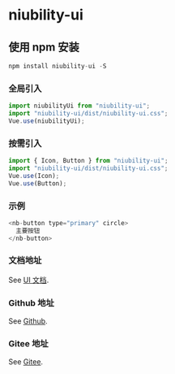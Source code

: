 # niubility-ui

## 使用 npm 安装

```js
npm install niubility-ui -S
```

### 全局引入

```js
import niubilityUi from "niubility-ui";
import "niubility-ui/dist/niubility-ui.css";
Vue.use(niubilityUi);
```

### 按需引入

```js
import { Icon, Button } from "niubility-ui";
import "niubility-ui/dist/niubility-ui.css";
Vue.use(Icon);
Vue.use(Button);
```

### 示例

```js
<nb-button type="primary" circle>
  主要按钮
</nb-button>
```

### 文档地址

See [UI 文档](https://ysisrich.github.io/niubilityUI/).

### Github 地址

See [Github](https://github.com/ysisrich/niubilityUI/tree/master).

### Gitee 地址

See [Gitee](https://gitee.com/YSisrich/niubilityUI/tree/master).
